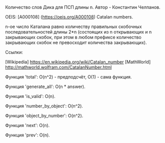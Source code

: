 Количество слов Дика для ПСП длины n.
Автор - Константин Челпанов.

OEIS: [A000108] (https://oeis.org/A000108) Catalan numbers.

n-ое число Каталана равно количеству правильных скобочных последовательностей длины 2*n (состоящих из n открывающих и n закрывающих скобок,
при этом в любом префиксе количество закрывающих скобок не превосходит количества закрывающих).

Ссылки:

[Wikipedia] https://en.wikipedia.org/wiki/Catalan_number
[MathWorld] http://mathworld.wolfram.com/CatalanNumber.html

Функция 'total': O(n^2) - предподсчёт, O(1) - сама функция.

Функция 'generate_all': O(n * answer).

Функция 'is_valid': O(n).

Функция 'number_by_object': O(n^2).

Функция 'object_by_number': O(n^2).

Функция 'next': O(n).

Функция 'prev': O(n).


